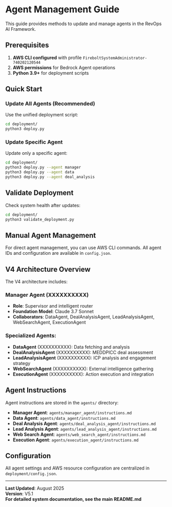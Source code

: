 # Agent Management Guide

This guide provides methods to update and manage agents in the RevOps AI Framework.

## Prerequisites

1. **AWS CLI configured** with profile `FireboltSystemAdministrator-740202120544`
2. **AWS permissions** for Bedrock Agent operations
3. **Python 3.9+** for deployment scripts

## Quick Start

### Update All Agents (Recommended)

Use the unified deployment script:

```bash
cd deployment/
python3 deploy.py
```

### Update Specific Agent

Update only a specific agent:

```bash
cd deployment/
python3 deploy.py --agent manager
python3 deploy.py --agent data
python3 deploy.py --agent deal_analysis
```

## Validate Deployment

Check system health after updates:

```bash
cd deployment/
python3 validate_deployment.py
```

## Manual Agent Management

For direct agent management, you can use AWS CLI commands. All agent IDs and configuration are available in `config.json`.

## V4 Architecture Overview

The V4 architecture includes:

### Manager Agent (XXXXXXXXXX)
- **Role**: Supervisor and intelligent router
- **Foundation Model**: Claude 3.7 Sonnet
- **Collaborators**: DataAgent, DealAnalysisAgent, LeadAnalysisAgent, WebSearchAgent, ExecutionAgent

### Specialized Agents:
- **DataAgent** (XXXXXXXXXX): Data fetching and analysis
- **DealAnalysisAgent** (XXXXXXXXXX): MEDDPICC deal assessment
- **LeadAnalysisAgent** (XXXXXXXXXX): ICP analysis and engagement strategy
- **WebSearchAgent** (XXXXXXXXXX): External intelligence gathering
- **ExecutionAgent** (XXXXXXXXXX): Action execution and integration

## Agent Instructions

Agent instructions are stored in the `agents/` directory:

- **Manager Agent**: `agents/manager_agent/instructions.md`
- **Data Agent**: `agents/data_agent/instructions.md`
- **Deal Analysis Agent**: `agents/deal_analysis_agent/instructions.md`
- **Lead Analysis Agent**: `agents/lead_analysis_agent/instructions.md`
- **Web Search Agent**: `agents/web_search_agent/instructions.md`
- **Execution Agent**: `agents/execution_agent/instructions.md`

## Configuration

All agent settings and AWS resource configuration are centralized in `deployment/config.json`.

---

**Last Updated**: August 2025  
**Version**: V5.1  
**For detailed system documentation, see the main README.md**